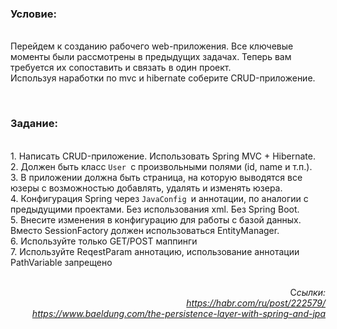 <h3><strong>Условие:&nbsp;</strong></h3>

<p><br>
Перейдем к созданию рабочего web-приложения. Все ключевые моменты были рассмотрены в предыдущих задачах. Теперь вам требуется их сопоставить и связать в один проект.<br>
Используя наработки по mvc и hibernate соберите CRUD-приложение.</p>

<p>&nbsp;</p>

<h3><strong>Задание:&nbsp;</strong></h3>

<p><br>
1.&nbsp;Написать CRUD-приложение. Использовать Spring MVC + Hibernate.<br>
2.&nbsp;Должен быть класс <code>User </code>с произвольными полями (id, name и т.п.).<br>
3.&nbsp;В приложении должна быть страница, на которую выводятся все юзеры с возможностью добавлять, удалять и изменять юзера.<br>
4.&nbsp;Конфигурация Spring через <code>JavaConfig </code>и аннотации, по аналогии с предыдущими проектами. Без использования xml. Без Spring Boot.<br>
5. Внесите изменения в конфигурацию для работы с базой данных. Вместо SessionFactory должен использоваться EntityManager.<br>
6. Используйте только GET/POST маппинги<br>
7. Используйте ReqestParam аннотацию, использование аннотации PathVariable запрещено<br>
&nbsp;</p>

<p style="text-align: right;">С<em>сылки:<br>
<a href="https://habr.com/ru/post/222579/" target="_blank">https://habr.com/ru/post/222579/</a><br>
<a href="https://www.baeldung.com/the-persistence-layer-with-spring-and-jpa" target="_blank">https://www.baeldung.com/the-persistence-layer-with-spring-and-jpa</a></em></p>
